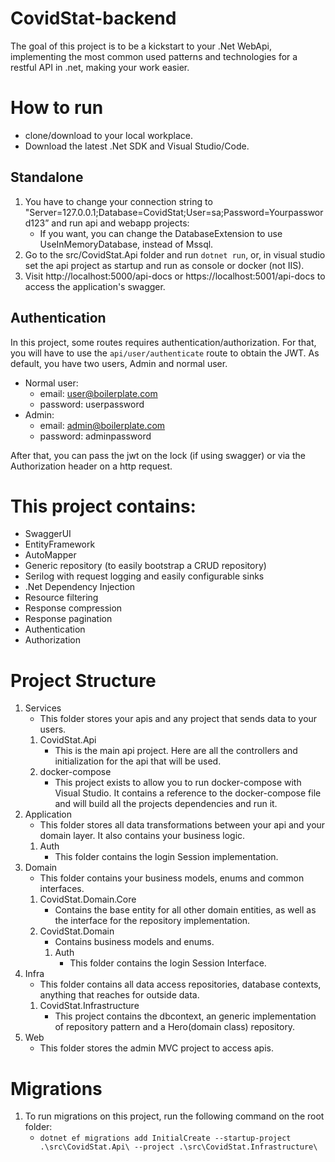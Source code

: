 # CovidStat-backend

The goal of this project is to be a kickstart to your .Net WebApi, implementing the most common used patterns
and technologies for a restful API in .net, making your work easier.

# How to run
- clone/download to your local workplace.
- Download the latest .Net SDK and Visual Studio/Code.

## Standalone
1. You have to change your connection string to "Server=127.0.0.1;Database=CovidStat;User=sa;Password=Yourpassword123” and run api and webapp projects:
	- If you want, you can change the DatabaseExtension to use UseInMemoryDatabase, instead of Mssql.
2. Go to the src/CovidStat.Api folder and run ``dotnet run``, or, in visual studio set the api project as startup and run as console or docker (not IIS).
3. Visit http://localhost:5000/api-docs or https://localhost:5001/api-docs to access the application's swagger.

## Authentication
In this project, some routes requires authentication/authorization. For that, you will have to use the ``api/user/authenticate`` route to obtain the JWT.
As default, you have two users, Admin and normal user.
- Normal user: 
	- email: user@boilerplate.com
	- password: userpassword
- Admin:
	- email: admin@boilerplate.com
	- password: adminpassword

After that, you can pass the jwt on the lock (if using swagger) or via the Authorization header on a http request.

# This project contains:
- SwaggerUI
- EntityFramework
- AutoMapper
- Generic repository (to easily bootstrap a CRUD repository)
- Serilog with request logging and easily configurable sinks
- .Net Dependency Injection
- Resource filtering
- Response compression
- Response pagination
- Authentication
- Authorization

# Project Structure
1. Services
	- This folder stores your apis and any project that sends data to your users.
	1. CovidStat.Api
		- This is the main api project. Here are all the controllers and initialization for the api that will be used.
	2. docker-compose
		- This project exists to allow you to run docker-compose with Visual Studio. It contains a reference to the docker-compose file and will build all the projects dependencies and run it.
2. Application
	-  This folder stores all data transformations between your api and your domain layer. It also contains your business logic.
	1. Auth
		- This folder contains the login Session implementation.
3. Domain
	- This folder contains your business models, enums and common interfaces.
	1. CovidStat.Domain.Core
		- Contains the base entity for all other domain entities, as well as the interface for the repository implementation.
	2. CovidStat.Domain
		- Contains business models and enums.
		1. Auth
			- This folder contains the login Session Interface.
4. Infra
	- This folder contains all data access repositories, database contexts, anything that reaches for outside data.
	1. CovidStat.Infrastructure
		- This project contains the dbcontext, an generic implementation of repository pattern and a Hero(domain class) repository.
5. Web
	- This folder stores the admin MVC project to access apis.

# Migrations
1. To run migrations on this project, run the following command on the root folder: 
	- ``dotnet ef migrations add InitialCreate --startup-project .\src\CovidStat.Api\ --project .\src\CovidStat.Infrastructure\``

